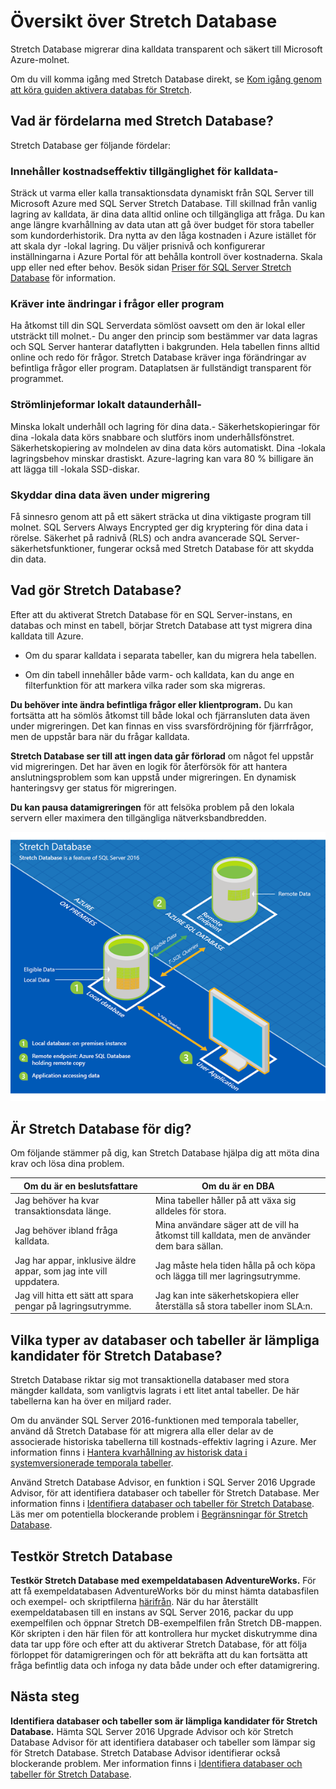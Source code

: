 <properties
    pageTitle="Översikt över Stretch Database | Microsoft Azure"
    description="Läs om hur Stretch Database migrerar dina kalldata transparent och säkert till Microsoft Azure-molnet."
    services="sql-server-stretch-database"
    documentationCenter=""
    authors="douglaslMS"
    manager=""
    editor=""/>

<tags
    ms.service="sql-server-stretch-database"
    ms.workload="data-management"
    ms.tgt_pltfrm="na"
    ms.devlang="na"
    ms.topic="get-started-article"
    ms.date="06/27/2016"
    ms.author="douglasl"/>


# Översikt över Stretch Database

Stretch Database migrerar dina kalldata transparent och säkert till Microsoft Azure-molnet.

Om du vill komma igång med Stretch Database direkt, se [Kom igång genom att köra guiden aktivera databas för Stretch](sql-server-stretch-database-wizard.md).

## Vad är fördelarna med Stretch Database?
Stretch Database ger följande fördelar:

### Innehåller kostnadseffektiv tillgänglighet för kalldata\-
Sträck ut varma eller kalla transaktionsdata dynamiskt från SQL Server till Microsoft Azure med SQL Server Stretch Database. Till skillnad från vanlig lagring av kalldata, är dina data alltid online och tillgängliga att fråga. Du kan ange längre kvarhållning av data utan att gå över budget för stora tabeller som kundorderhistorik. Dra nytta av den låga kostnaden i Azure istället för att skala dyr \-lokal lagring. Du väljer prisnivå och konfigurerar inställningarna i Azure Portal för att behålla kontroll över kostnaderna. Skala upp eller ned efter behov. Besök sidan [Priser för SQL Server Stretch Database](https://azure.microsoft.com/pricing/details/sql-server-stretch-database/) för information.

### Kräver inte ändringar i frågor eller program
Ha åtkomst till din SQL Serverdata sömlöst oavsett om den är lokal eller utsträckt till molnet.\-  Du anger den princip som bestämmer var data lagras och SQL Server hanterar dataflytten i bakgrunden. Hela tabellen finns alltid online och redo för frågor. Stretch Database kräver inga förändringar av befintliga frågor eller program. Dataplatsen är fullständigt transparent för programmet.

### Strömlinjeformar lokalt dataunderhåll\-
Minska lokalt underhåll och lagring för dina data.\- Säkerhetskopieringar för dina \-lokala data körs snabbare och slutförs inom underhållsfönstret. Säkerhetskopiering av molndelen av dina data körs automatiskt. Dina \-lokala lagringsbehov minskar drastiskt. Azure-lagring kan vara 80 % billigare än att lägga till \-lokala SSD-diskar.

### Skyddar dina data även under migrering
Få sinnesro genom att på ett säkert sträcka ut dina viktigaste program till molnet. SQL Servers Always Encrypted ger dig kryptering för dina data i rörelse. Säkerhet på radnivå (RLS) och andra avancerade SQL Server-säkerhetsfunktioner, fungerar också med Stretch Database för att skydda din data.

## Vad gör Stretch Database?
Efter att du aktiverat Stretch Database för en SQL Server-instans, en databas och minst en tabell, börjar Stretch Database att tyst migrera dina kalldata till Azure.

-   Om du sparar kalldata i separata tabeller, kan du migrera hela tabellen.

-   Om din tabell innehåller både varm- och kalldata, kan du ange en filterfunktion för att markera vilka rader som ska migreras.

**Du behöver inte ändra befintliga frågor eller klientprogram.** Du kan fortsätta att ha sömlös åtkomst till både lokal och fjärransluten data även under migreringen. Det kan finnas en viss svarsfördröjning för fjärrfrågor, men de uppstår bara när du frågar kalldata.

**Stretch Database ser till att ingen data går förlorad** om något fel uppstår vid migreringen. Det har även en logik för återförsök för att hantera anslutningsproblem som kan uppstå under migreringen. En dynamisk hanteringsvy ger status för migreringen.

**Du kan pausa datamigreringen** för att felsöka problem på den lokala servern eller maximera den tillgängliga nätverksbandbredden.

![Översikt över Stretch Database][StretchOverviewImage1]

## Är Stretch Database för dig?
Om följande stämmer på dig, kan Stretch Database hjälpa dig att möta dina krav och lösa dina problem.

|Om du är en beslutsfattare|Om du är en DBA|
|------------------------------|-------------------|
|Jag behöver ha kvar transaktionsdata länge.|Mina tabeller håller på att växa sig alldeles för stora.|
|Jag behöver ibland fråga kalldata.|Mina användare säger att de vill ha åtkomst till kalldata, men de använder dem bara sällan.|
|Jag har appar, inklusive äldre appar, som jag inte vill uppdatera.|Jag måste hela tiden hålla på och köpa och lägga till mer lagringsutrymme.|
|Jag vill hitta ett sätt att spara pengar på lagringsutrymme.|Jag kan inte säkerhetskopiera eller återställa så stora tabeller inom SLA:n.|

## Vilka typer av databaser och tabeller är lämpliga kandidater för Stretch Database?
Stretch Database riktar sig mot transaktionella databaser med stora mängder kalldata, som vanligtvis lagrats i ett litet antal tabeller. De här tabellerna kan ha över en miljard rader.

Om du använder SQL Server 2016-funktionen med temporala tabeller, använd då Stretch Database för att migrera alla eller delar av de associerade historiska tabellerna till kostnads\-effektiv lagring i Azure. Mer information finns i [Hantera kvarhållning av historisk data i systemversionerade temporala tabeller](https://msdn.microsoft.com/library/mt637341.aspx).

Använd Stretch Database Advisor, en funktion i SQL Server 2016 Upgrade Advisor, för att identifiera databaser och tabeller för Stretch Database. Mer information finns i [Identifiera databaser och tabeller för Stretch Database](sql-server-stretch-database-identify-databases.md). Läs mer om potentiella blockerande problem i [Begränsningar för Stretch Database](sql-server-stretch-database-limitations.md).

## Testkör Stretch Database
**Testkör Stretch Database med exempeldatabasen AdventureWorks.** För att få exempeldatabasen AdventureWorks bör du minst hämta databasfilen och exempel- och skriptfilerna [härifrån](https://www.microsoft.com/download/details.aspx?id=49502). När du har återställt exempeldatabasen till en instans av SQL Server 2016, packar du upp exempelfilen och öppnar Stretch DB-exempelfilen från Stretch DB-mappen. Kör skripten i den här filen för att kontrollera hur mycket diskutrymme dina data tar upp före och efter att du aktiverar Stretch Database, för att följa förloppet för datamigreringen och för att bekräfta att du kan fortsätta att fråga befintlig data och infoga ny data både under och efter datamigrering.

## Nästa steg
**Identifiera databaser och tabeller som är lämpliga kandidater för Stretch Database.** Hämta SQL Server 2016 Upgrade Advisor och kör Stretch Database Advisor för att identifiera databaser och tabeller som lämpar sig för Stretch Database. Stretch Database Advisor identifierar också blockerande problem. Mer information finns i [Identifiera databaser och tabeller för Stretch Database](sql-server-stretch-database-identify-databases.md).

<!--Image references-->
[StretchOverviewImage1]: ./media/sql-server-stretch-database-overview/StretchDBOverview.png
[StretchOverviewImage2]: ./media/sql-server-stretch-database-overview/StretchDBOverview1.png
[StretchOverviewImage3]: ./media/sql-server-stretch-database-overview/StretchDBOverview2.png



<!--HONumber=Sep16_HO3-->


